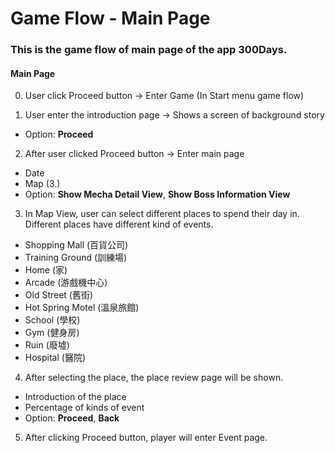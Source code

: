# Game Flow - Main Page

### This is the game flow of main page of the app 300Days. 

#### Main Page

0. User click Proceed button -> Enter Game (In Start menu game flow)

1. User enter the introduction page -> Shows a screen of background story 
  
  - Option: **Proceed**

2. After user clicked Proceed button -> Enter main page
  
  - Date
  - Map (3.)
  - Option: **Show Mecha Detail View**, **Show Boss Information View**

3. In Map View, user can select different places to spend their day in. Different places have different kind of events.

  - Shopping Mall (百貨公司)
  - Training Ground (訓練場)
  - Home (家)
  - Arcade (游戲機中心)
  - Old Street (舊街)
  - Hot Spring Motel (溫泉旅館)
  - School (學校)
  - Gym (健身房)
  - Ruin (廢墟)
  - Hospital (醫院)

4. After selecting the place, the place review page will be shown. 
  - Introduction of the place
  - Percentage of kinds of event 
  - Option: **Proceed**, **Back**

5. After clicking Proceed button, player will enter Event page.


